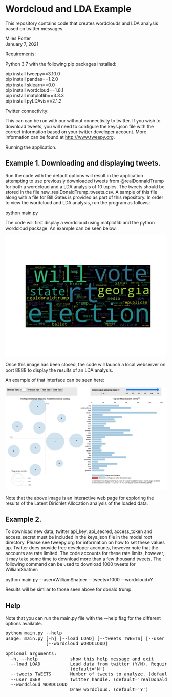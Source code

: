# Wordcloud and LDA Example

This repository contains code that creates wordclouds and LDA analysis based on twitter messages.

Miles Porter  
January 7, 2021  


Requirements:

Python 3.7 with the following pip packages installed:

pip install tweepy==3.10.0    
pip install pandas==1.2.0  
pip install sklearn==0.0  
pip install wordcloud==1.8.1  
pip install matplotlib==3.3.3  
pip install pyLDAvis==2.1.2  

Twitter connectivity:

This can can be run with our without connectivity to twitter.  If you wish to download tweets, you will need to
configure the keys.json file with the correct information based on your twitter developer account.  More information can 
be found at http://www.tweepy.org.  

Running the application.  

## Example 1.  Downloading and displaying tweets.

Run the code with the default options will result in the application attempting to use previously downloaded tweets from 
@realDonnaldTrump for both a wordcloud and a LDA analysis of 10 topics.  The tweets should be stored in the file 
new_realDonaldTrump_tweets.csv.  A sample of this file along with a file for Bill Gates is provided as part of this
repository.  In order to view the wordcloud and LDA analysis, run the program as follows:

python main.py  

The code will first display a wordcloud using matplotlib and the python wordcloud package.  An example can be seen 
below.

![sample_wordcloud.jpg](sample_wordcloud.jpg)

Once this image has been closed, the code will launch a local webserver on port 8888 to display the results of an LDA analysis.

An example of that interface can be seen here:

![sample_lda.jpg](sample_lda.jpg)

Note that the above image is an interactive web page for exploring the results of the Latent Dirichlet Allocation 
analysis of the loaded data.

## Example 2.

To download new data, twitter api_key, api_secred, access_token and access_secret must be included in the keys.json file
in the model root directory.  Please see tweepy.org for information on how to set these values up.  Twitter does provide
free developer accounts, however note that the accounts are rate limited.  The code accounts for these rate limits, 
however, it may take some time to download more than a few thousand tweets.  The following command can be used to 
download 1000 tweets for WilliamShatner:

python main.py --user=WilliamShatner --tweets=1000 --wordcloud=Y  

Results will be similar to those seen above for donald trump.

## Help

Note that you can run the main.py file with the --help flag for the different options available.

<pre>
python main.py --help
usage: main.py [-h] [--load LOAD] [--tweets TWEETS] [--user USER]
               [--wordcloud WORDCLOUD]

optional arguments:
  -h, --help            show this help message and exit
  --load LOAD           Load data from twitter (Y/N). Requires keys.json file.
                        (default='N')
  --tweets TWEETS       Number of tweets to analyze. (default=1000)
  --user USER           Twitter handle. (default='realDonaldTrump')
  --wordcloud WORDCLOUD
                        Draw wordcloud. (default='Y')
</pre>
